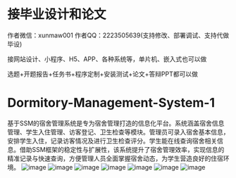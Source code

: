 # 接毕业设计和论文
作者微信：xunmaw001  作者QQ：2223505639(支持修改、部署调试、支持代做毕设)

接网站设计、小程序、H5、APP、各种系统等，单片机、嵌入式也可以做

选题+开题报告+任务书+程序定制+安装测试+论文+答辩PPT都可以做
# Dormitory-Management-System-1
基于SSM的宿舍管理系统是专为宿舍管理打造的信息化平台。系统涵盖宿舍信息管理、学生入住管理、访客登记、卫生检查等模块。管理员可录入宿舍基本信息，安排学生入住，记录访客情况及进行卫生检查评分。学生能在线查询宿舍相关信息。借助SSM框架的稳定性与扩展性，该系统提升了宿舍管理效率，实现信息的精准记录与快速查询，方便管理人员全面掌握宿舍动态，为学生营造良好的住宿环境。
![image](https://github.com/user-attachments/assets/43bd384b-1243-4f74-a963-f37360a5634d)
![image](https://github.com/user-attachments/assets/81b05e40-0753-4747-a8d6-187c9e637bda)
![image](https://github.com/user-attachments/assets/a6b16fb9-55aa-4926-8838-e849f0ff1427)
![image](https://github.com/user-attachments/assets/29dbb503-b41b-4474-a435-c92675f0dbf9)
![image](https://github.com/user-attachments/assets/c2b25a2d-7d45-4057-a095-222c0c6a556b)
![image](https://github.com/user-attachments/assets/17f291e1-95f7-4607-864b-840f7b6e0f91)
![image](https://github.com/user-attachments/assets/5b24fa5f-e6f4-48c5-b04b-b34651a756c2)
